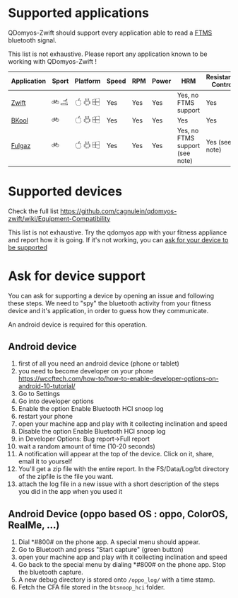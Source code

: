 # Supported applications

QDomyos-Zwift should support every application able to read a [FTMS](specs/FTMS_v1.0.pdf) bluetooth signal.

This list is not exhaustive. Please report any application known to be working with QDomyos-Zwift !

|Application|Sport|Platform|Speed|RPM|Power|HRM |Resistance Control|
|-----------|-----|--------|------------|---|-----|-----|----------------|
|[Zwift](21_applications_detail.md#zwift)|![bike](img/20_bike.png) ![run](img/20_treadmill.png)|![IOS](img/20_apple.png) ![Android](img/20_android.png) ![PC](img/20_windows.png)| Yes|Yes|Yes| Yes, no FTMS support | Yes |
|[BKool](21_applications_detail.md#bkool) |![bike](img/20_bike.png)|![IOS](img/20_apple.png) ![Android](img/20_android.png) ![PC](img/20_windows.png)|Yes|Yes|Yes|Yes| Yes |
|[Fulgaz](21_applications_detail.md#fulgaz)|![bike](img/20_bike.png)|![IOS](img/20_apple.png) ![Android](img/20_android.png) ![PC](img/20_windows.png)|Yes|Yes|Yes|Yes, no FTMS support (see note)|Yes (see note) |

# Supported devices
Check the full list https://github.com/cagnulein/qdomyos-zwift/wiki/Equipment-Compatibility

This list is not exhaustive. 
Try the qdomyos app with your fitness appliance and report how it is going.
If it's not working, you can [ask for your device to be supported](#ask-for-device-support)

# Ask for device support

You can ask for supporting a device by opening an issue and following these steps.
We need to "spy" the bluetooth activity from your fitness device and it's application, in order to guess how they communicate.

An android device is required for this operation.

## Android device 

1. first of all you need an android device (phone or tablet)
2. you need to become developer on your phone https://wccftech.com/how-to/how-to-enable-developer-options-on-android-10-tutorial/
3. Go to Settings
4. Go into developer options
5. Enable the option Enable Bluetooth HCI snoop log
6. restart your phone
7. open your machine app and play with it collecting inclination and speed
8. Disable the option Enable Bluetooth HCI snoop log
9. in Developer Options: Bug report->Full report
10. wait a random amount of time (10-20 seconds)
11. A notification will appear at the top of the device. Click on it, share, email it to yourself
12. You'll get a zip file with the entire report. In the FS/Data/Log/bt directory of the zipfile is the file you want.
13. attach the log file in a new issue with a short description of the steps you did in the app when you used it

## Android Device (oppo based OS : oppo, ColorOS, RealMe, ...)
1. Dial *#800# on the phone app. A special menu should appear.
2. Go to Bluetooth and press "Start capture" (green button)
3. open your machine app and play with it collecting inclination and speed
4. Go back to the special menu by dialing *#800# on the phone app. Stop the bluetooth capture.
5. A new debug directory is stored onto `/oppo_log/` with a time stamp.
6. Fetch the CFA file stored in the `btsnoop_hci` folder.
